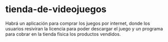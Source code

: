 # tienda-de-videojuegos
Habrá un aplicación para comprar los juegos por internet, donde los usuarios resiviran la licencia para poder descargar el juego y un programa para cobrar en la tienda física los productos vendidos.
